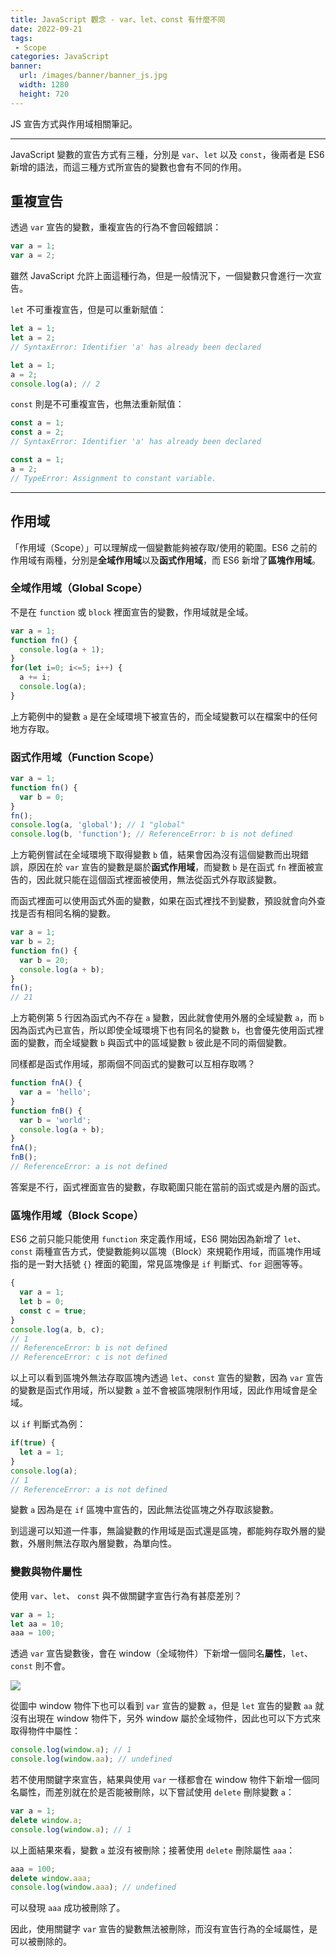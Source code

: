 ```yaml
---
title: JavaScript 觀念 - var、let、const 有什麼不同
date: 2022-09-21
tags:
 - Scope
categories: JavaScript
banner:
  url: /images/banner/banner_js.jpg
  width: 1280
  height: 720
---
```


JS 宣告方式與作用域相關筆記。

<!--more-->

---

JavaScript 變數的宣告方式有三種，分別是 `var`、`let` 以及 `const`，後兩者是 ES6 新增的語法，而這三種方式所宣告的變數也會有不同的作用。

## 重複宣告

透過 `var` 宣告的變數，重複宣告的行為不會回報錯誤：

```js
var a = 1;
var a = 2;
```

雖然 JavaScript 允許上面這種行為，但是一般情況下，一個變數只會進行一次宣告。

`let` 不可重複宣告，但是可以重新賦值：

```js
let a = 1;
let a = 2;
// SyntaxError: Identifier 'a' has already been declared
```

```js
let a = 1;
a = 2;
console.log(a); // 2
```

`const` 則是不可重複宣告，也無法重新賦值：

```js
const a = 1;
const a = 2;
// SyntaxError: Identifier 'a' has already been declared
```

```js
const a = 1;
a = 2;
// TypeError: Assignment to constant variable.
```

---

## 作用域

「作用域（Scope）」可以理解成一個變數能夠被存取/使用的範圍。ES6 之前的作用域有兩種，分別是**全域作用域**以及**函式作用域**，而 ES6 新增了**區塊作用域**。

### 全域作用域（Global Scope）

不是在 `function` 或 `block` 裡面宣告的變數，作用域就是全域。

```js
var a = 1;
function fn() {
  console.log(a + 1);
}
for(let i=0; i<=5; i++) {
  a += i;
  console.log(a);
}
```

上方範例中的變數 `a` 是在全域環境下被宣告的，而全域變數可以在檔案中的任何地方存取。

### 函式作用域（Function Scope）

```js
var a = 1;
function fn() {
  var b = 0;
}
fn();
console.log(a, 'global'); // 1 "global"
console.log(b, 'function'); // ReferenceError: b is not defined
```

上方範例嘗試在全域環境下取得變數 `b` 值，結果會因為沒有這個變數而出現錯誤，原因在於 `var` 宣告的變數是屬於**函式作用域**，而變數 `b` 是在函式 `fn` 裡面被宣告的，因此就只能在這個函式裡面被使用，無法從函式外存取該變數。

而函式裡面可以使用函式外面的變數，如果在函式裡找不到變數，預設就會向外查找是否有相同名稱的變數。

```js
var a = 1;
var b = 2;
function fn() {
  var b = 20;
  console.log(a + b);
}
fn();
// 21
```

上方範例第 5 行因為函式內不存在 `a` 變數，因此就會使用外層的全域變數 `a`，而 `b` 因為函式內已宣告，所以即使全域環境下也有同名的變數 `b`，也會優先使用函式裡面的變數，而全域變數 `b` 與函式中的區域變數 `b` 彼此是不同的兩個變數。

同樣都是函式作用域，那兩個不同函式的變數可以互相存取嗎？

```js
function fnA() {
  var a = 'hello';
}
function fnB() {
  var b = 'world';
  console.log(a + b);
}
fnA();
fnB();
// ReferenceError: a is not defined
```

答案是不行，函式裡面宣告的變數，存取範圍只能在當前的函式或是內層的函式。

### 區塊作用域（Block Scope）

ES6 之前只能只能使用 `function` 來定義作用域，ES6 開始因為新增了 `let`、`const` 兩種宣告方式，使變數能夠以區塊（Block）來規範作用域，而區塊作用域指的是一對大括號 `{}` 裡面的範圍，常見區塊像是 `if` 判斷式、`for` 迴圈等等。

```js
{
  var a = 1;
  let b = 0;
  const c = true;
}
console.log(a, b, c);
// 1
// ReferenceError: b is not defined
// ReferenceError: c is not defined
```

以上可以看到區塊外無法存取區塊內透過 `let`、`const` 宣告的變數，因為 `var` 宣告的變數是函式作用域，所以變數 `a` 並不會被區塊限制作用域，因此作用域會是全域。

以 `if` 判斷式為例：

```js
if(true) {
  let a = 1;
}
console.log(a);
// 1
// ReferenceError: a is not defined
```

變數 `a` 因為是在 `if` 區塊中宣告的，因此無法從區塊之外存取該變數。

到這邊可以知道一件事，無論變數的作用域是函式還是區塊，都能夠存取外層的變數，外層則無法存取內層變數，為單向性。

### 變數與物件屬性

使用 `var`、`let`、 `const` 與不做關鍵字宣告行為有甚麼差別？

```js
var a = 1;
let aa = 10;
aaa = 100;
```

透過 `var` 宣告變數後，會在 window（全域物件）下新增一個同名**屬性**，`let`、`const` 則不會。

![](https://i.imgur.com/NWJJi9r.png)

從圖中 window 物件下也可以看到 `var` 宣告的變數 `a`，但是 `let` 宣告的變數 `aa` 就沒有出現在 window 物件下，另外 window 屬於全域物件，因此也可以下方式來取得物件中屬性：

```js
console.log(window.a); // 1
console.log(window.aa); // undefined
```

若不使用關鍵字來宣告，結果與使用 `var` 一樣都會在 window 物件下新增一個同名屬性，而差別就在於是否能被刪除，以下嘗試使用 `delete` 刪除變數 `a`：

```js
var a = 1;
delete window.a;
console.log(window.a); // 1
```

以上面結果來看，變數 `a` 並沒有被刪除；接著使用 `delete` 刪除屬性 `aaa`：

```js
aaa = 100;
delete window.aaa;
console.log(window.aaa); // undefined
```

可以發現 `aaa` 成功被刪除了。

因此，使用關鍵字 `var` 宣告的變數無法被刪除，而沒有宣告行為的全域屬性，是可以被刪除的。
